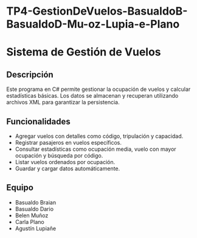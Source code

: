 # TP4-GestionDeVuelos-BasualdoB-BasualdoD-Mu-oz-Lupia-e-Plano
# Sistema de Gestión de Vuelos

## Descripción  
Este programa en C# permite gestionar la ocupación de vuelos y calcular estadísticas básicas. Los datos se almacenan y recuperan utilizando archivos XML para garantizar la persistencia.  

## Funcionalidades  
- Agregar vuelos con detalles como código, tripulación y capacidad.  
- Registrar pasajeros en vuelos específicos.  
- Consultar estadísticas como ocupación media, vuelo con mayor ocupación y búsqueda por código.  
- Listar vuelos ordenados por ocupación.  
- Guardar y cargar datos automáticamente.  

## Equipo  
- Basualdo Braian  
- Basualdo Dario  
- Belen Muñoz  
- Carla Plano  
- Agustín Lupiañe  
